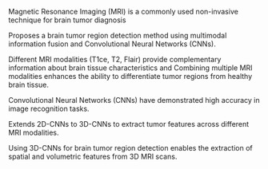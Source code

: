 
Magnetic Resonance Imaging (MRI) is a commonly used non-invasive technique 
for brain tumor diagnosis

 Proposes a brain tumor region detection method using multimodal information 
fusion and Convolutional Neural Networks (CNNs).

 Different MRI modalities (T1ce, T2, Flair) provide complementary information about 
brain tissue characteristics and Combining multiple MRI modalities enhances the 
ability to differentiate tumor regions from healthy brain tissue.

 Convolutional Neural Networks (CNNs) have demonstrated high accuracy in image 
recognition tasks.

 Extends 2D-CNNs to 3D-CNNs to extract tumor features across different MRI 
modalities.

 Using 3D-CNNs for brain tumor region detection enables the extraction of spatial 
and volumetric features from 3D MRI scans.

